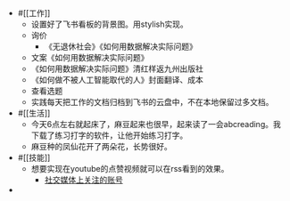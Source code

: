 - #[[工作]]
    - 设置好了飞书看板的背景图。用stylish实现。
    - 询价
        - 《无退休社会》《如何用数据解决实际问题》
    - 文案《如何用数据解决实际问题》
    - 《如何用数据解决实际问题》清红样返九州出版社
    - 《如何做不被人工智能取代的人》封面翻译、成本
    - 查看选题
    - 实践每天把工作的文档归档到飞书的云盘中，不在本地保留过多文档。
- #[[生活]]
    - 今天6点左右就起床了，麻豆起来也很早，起来读了一会abcreading。我下载了练习打字的软件，让他开始练习打字。
    - 麻豆种的凤仙花开了两朵花，长势很好。
- #[[技能]]
    - 想要实现在youtube的点赞视频就可以在rss看到的效果。
        - [社交媒体上关注的账号](brain://api.thebrain.com/g7PXu0IyM0ucARb24SvxiA/6BsdQcx7AkOocRmdtnXSlw/%E7%A4%BE%E4%BA%A4%E5%AA%92%E4%BD%93%E4%B8%8A%E5%85%B3%E6%B3%A8%E7%9A%84%E4%BA%BA%E5%92%8C%E9%97%AE%E9%A2%98)
- 

